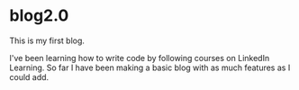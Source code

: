 # blog2.0
This is my first blog.

I've been learning how to write code by following courses on LinkedIn Learning.
So far I have been making a basic blog with as much features as I could add.
